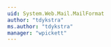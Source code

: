 ```yaml
---
uid: System.Web.Mail.MailFormat
author: "tdykstra"
ms.author: "tdykstra"
manager: "wpickett"
---
```

